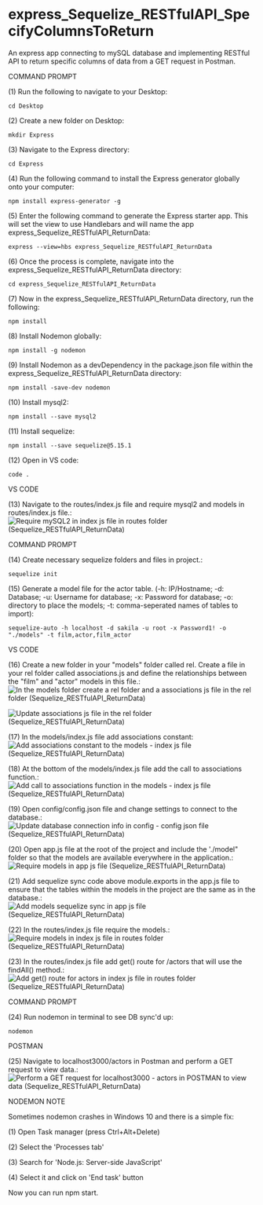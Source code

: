 # express_Sequelize_RESTfulAPI_SpecifyColumnsToReturn
An express app connecting to mySQL database and implementing RESTful API to return specific columns of data from a GET request in Postman.

COMMAND PROMPT

(1) Run the following to navigate to your Desktop: 

    cd Desktop

(2) Create a new folder on Desktop: 

    mkdir Express

(3) Navigate to the Express directory: 

    cd Express

(4) Run the following command to install the Express generator globally onto your computer: 

    npm install express-generator -g

(5) Enter the following command to generate the Express starter app. This will set the view to use Handlebars and will name the app express_Sequelize_RESTfulAPI_ReturnData: 

    express --view=hbs express_Sequelize_RESTfulAPI_ReturnData

(6) Once the process is complete, navigate into the express_Sequelize_RESTfulAPI_ReturnData directory: 

    cd express_Sequelize_RESTfulAPI_ReturnData
    
(7) Now in the express_Sequelize_RESTfulAPI_ReturnData directory, run the following: 

    npm install

(8) Install Nodemon globally: 

    npm install -g nodemon
    
(9) Install Nodemon as a devDependency in the package.json file within the express_Sequelize_RESTfulAPI_ReturnData directory:

    npm install -save-dev nodemon
    
(10) Install mysql2:

    npm install --save mysql2

(11) Install sequelize: 

    npm install --save sequelize@5.15.1

(12) Open in VS code:

    code . 


VS CODE

(13) Navigate to the routes/index.js file and require mysql2 and models in routes/index.js file.: ![Require mySQL2 in index js file in routes folder (Sequelize_RESTfulAPI_ReturnData)](https://user-images.githubusercontent.com/35668707/70207793-c4a46f80-16f9-11ea-82a9-baea0c877dc5.JPG)

COMMAND PROMPT

(14) Create necessary sequelize folders and files in project.:

    sequelize init

(15)  Generate a model file for the actor table. (-h: IP/Hostname; -d: Database; -u: Username for database; -x: Password for database; -o: directory to place the models; -t: comma-seperated names of tables to import):  

    sequelize-auto -h localhost -d sakila -u root -x Password1! -o "./models" -t film,actor,film_actor
    
VS CODE

(16) Create a new folder in your "models" folder called rel. Create a file in your rel folder called associations.js and define the relationships between the "film" and "actor" models in this file.: ![In the models folder create a rel folder and a associations js file in the rel folder (Sequelize_RESTfulAPI_ReturnData)](https://user-images.githubusercontent.com/35668707/70207899-0fbe8280-16fa-11ea-82b1-4eb42827517c.JPG)

![Update associations js file in the rel folder (Sequelize_RESTfulAPI_ReturnData)](https://user-images.githubusercontent.com/35668707/70207971-4eecd380-16fa-11ea-879f-90aadd8d3d0e.JPG)

(17) In the models/index.js file add associations constant: ![Add associations constant to the models - index js file (Sequelize_RESTfulAPI_ReturnData)](https://user-images.githubusercontent.com/35668707/70208371-61b3d800-16fb-11ea-9537-76f426d19bb5.JPG)

(18) At the bottom of the models/index.js file add the call to associations function.: ![Add call to associations function in the models - index js file (Sequelize_RESTfulAPI_ReturnData)](https://user-images.githubusercontent.com/35668707/70208215-ec480780-16fa-11ea-8fdc-dd5e1a0f6fb2.JPG)

(19) Open config/config.json file and change settings to connect to the database.: ![Update database connection info in config - config json file (Sequelize_RESTfulAPI_ReturnData)](https://user-images.githubusercontent.com/35668707/70208457-a0e22900-16fb-11ea-843a-b12e682e0531.JPG)

(20) Open app.js file at the root of the project and include the './model" folder so that the models are available everywhere in the application.: ![Require models in app js file (Sequelize_RESTfulAPI_ReturnData)](https://user-images.githubusercontent.com/35668707/70208530-d1c25e00-16fb-11ea-854e-36ee790109ac.JPG)

(21) Add sequelize sync code above module.exports in the app.js file to ensure that the tables within the models in the project are the same as in the database.: ![Add models sequelize sync in app js file (Sequelize_RESTfulAPI_ReturnData)](https://user-images.githubusercontent.com/35668707/70208586-f8809480-16fb-11ea-9844-8c46e7e161ac.JPG)

(22) In the routes/index.js file require the models.: ![Require models in index js file in routes folder (Sequelize_RESTfulAPI_ReturnData)](https://user-images.githubusercontent.com/35668707/70208637-1e0d9e00-16fc-11ea-9441-5858e5e40502.JPG)

(23) In the routes/index.js file add get() route for /actors that will use the findAll() method.: ![Add get() route for actors in index js file in routes folder (Sequelize_RESTfulAPI_ReturnData)](https://user-images.githubusercontent.com/35668707/70208695-3e3d5d00-16fc-11ea-83ee-797fda6fb6c2.JPG)

COMMAND PROMPT

(24) Run nodemon in terminal to see DB sync'd up: 

    nodemon

POSTMAN

(25) Navigate to localhost3000/actors in Postman and perform a GET request to view data.: ![Perform a GET request for localhost3000 - actors in POSTMAN to view data (Sequelize_RESTfulAPI_ReturnData)](https://user-images.githubusercontent.com/35668707/70208776-67f68400-16fc-11ea-8b80-3e0ef0472232.JPG)

NODEMON NOTE

Sometimes nodemon crashes in Windows 10 and there is a simple fix:

(1) Open Task manager (press Ctrl+Alt+Delete)

(2) Select the 'Processes tab'

(3) Search for 'Node.js: Server-side JavaScript'

(4) Select it and click on 'End task' button

Now you can run npm start.
